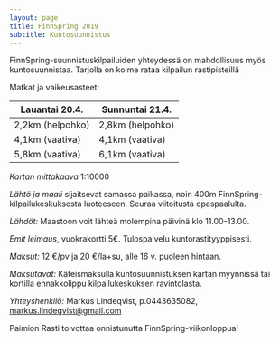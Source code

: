 ```yaml
---
layout: page
title: FinnSpring 2019
subtitle: Kuntosuunnistus
---
```


FinnSpring-suunnistuskilpailuiden yhteydessä on mahdollisuus myös kuntosuunnistaa. Tarjolla on kolme rataa kilpailun rastipisteillä 

Matkat ja vaikeusasteet:

| Lauantai 20.4.          | Sunnuntai 21.4.  |
|-------------------------|------------------|
| 2,2km (helpohko)        | 2,8km (helpohko) |
| 4,1km (vaativa)         | 4,1km (vaativa)  |
| 5,8km (vaativa)         | 6,1km (vaativa)  |

*Kartan mittakaava* 1:10000

*Lähtö ja maali* sijaitsevat samassa paikassa, noin 400m FinnSpring-kilpailukeskuksesta luoteeseen. Seuraa viitoitusta opaspaalulta.

*Lähdöt:* Maastoon voit lähteä molempina päivinä klo 11.00-13.00.

*Emit leimaus*, vuokrakortti 5€. Tulospalvelu kuntorastityyppisesti.

*Maksut:* 12 €/pv ja 20 €/la+su, alle 16 v. puoleen hintaan. 

*Maksutavat:* Käteismaksulla kuntosuunnistuksen kartan myynnissä tai kortilla ennakkolippu kilpailukeskuksen ravintolasta.

*Yhteyshenkilö:* Markus Lindeqvist, p.0443635082, markus.lindeqvist@gmail.com

Paimion Rasti toivottaa onnistunutta FinnSpring-viikonloppua!
